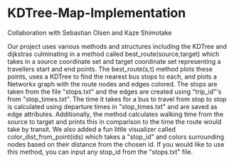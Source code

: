 # KDTree-Map-Implementation
Collaboration with Sebastian Olsen and Kaze Shimotake

Our project uses various methods and structures including the KDTree and dijkstras culminating in a method called
best_route(source,target) which takes in a source coordinate set and target coordinate set representing
a travellers start and end points. The best_route(s,t) method plots these points, uses a KDTree to find the nearest
bus stops to each, and plots a Networkx graph with the route nodes and edges colored. The stops are taken from 
the file "stops.txt" and the edges are created using "trip_id"'s from "stop_times.txt". The time it takes for a bus
to travel from stop to stop is calculated using departure times in "stop_times.txt" and are saved as edge attributes.
Additionally, the method calculates walking time from the source to target and prints this in comparison to the 
time the route would take by transit. We also added a fun little visualizer called color_dist_from_point(ids) 
which takes a "stop_id" and colors surrounding nodes based on their distance from the chosen id. If you would like 
to use this method, you can input any stop_id from the "stops.txt" file. 
